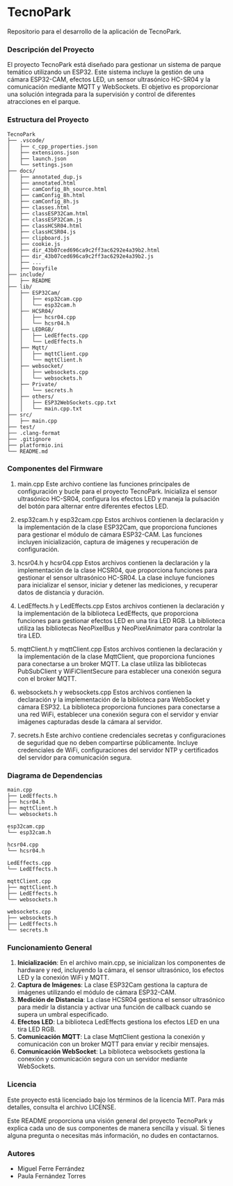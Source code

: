 # TecnoPark

Repositorio para el desarrollo de la aplicación de TecnoPark.

### Descripción del Proyecto

El proyecto TecnoPark está diseñado para gestionar un sistema de parque temático utilizando un ESP32. Este sistema incluye la gestión de una cámara ESP32-CAM, efectos LED, un sensor ultrasónico HC-SR04 y la comunicación mediante MQTT y WebSockets. El objetivo es proporcionar una solución integrada para la supervisión y control de diferentes atracciones en el parque.

### Estructura del Proyecto

```
TecnoPark
├── .vscode/
│   ├── c_cpp_properties.json
│   ├── extensions.json
│   ├── launch.json
│   └── settings.json
├── docs/
│   ├── annotated_dup.js
│   ├── annotated.html
│   ├── camConfig_8h_source.html
│   ├── camConfig_8h.html
│   ├── camConfig_8h.js
│   ├── classes.html
│   ├── classESP32Cam.html
│   ├── classESP32Cam.js
│   ├── classHCSR04.html
│   ├── classHCSR04.js
│   ├── clipboard.js
│   ├── cookie.js
│   ├── dir_43b07ced696ca9c2ff3ac6292e4a39b2.html
│   ├── dir_43b07ced696ca9c2ff3ac6292e4a39b2.js
│   ├── ...
│   ├── Doxyfile
├── include/
│   ├── README
├── lib/
│   ├── ESP32Cam/
│   │   ├── esp32cam.cpp
│   │   └── esp32cam.h
│   ├── HCSR04/
│   │   ├── hcsr04.cpp
│   │   └── hcsr04.h
│   ├── LEDRGB/
│   │   ├── LedEffects.cpp
│   │   └── LedEffects.h
│   ├── Mqtt/
│   │   ├── mqttClient.cpp
│   │   └── mqttClient.h
│   ├── websocket/
│   │   ├── websockets.cpp
│   │   └── websockets.h
│   ├── Private/
│   │   └── secrets.h
│   ├── others/
│   │   ├── ESP32WebSockets.cpp.txt
│   │   └── main.cpp.txt
├── src/
│   ├── main.cpp
├── test/
├── .clang-format
├── .gitignore
├── platformio.ini
└── README.md
```

### Componentes del Firmware

1. main.cpp
   Este archivo contiene las funciones principales de configuración y bucle para el proyecto TecnoPark. Inicializa el sensor ultrasónico HC-SR04, configura los efectos LED y maneja la pulsación del botón para alternar entre diferentes efectos LED.

2. esp32cam.h y esp32cam.cpp
   Estos archivos contienen la declaración y la implementación de la clase ESP32Cam, que proporciona funciones para gestionar el módulo de cámara ESP32-CAM. Las funciones incluyen inicialización, captura de imágenes y recuperación de configuración.

3. hcsr04.h y hcsr04.cpp
   Estos archivos contienen la declaración y la implementación de la clase HCSR04, que proporciona funciones para gestionar el sensor ultrasónico HC-SR04. La clase incluye funciones para inicializar el sensor, iniciar y detener las mediciones, y recuperar datos de distancia y duración.

4. LedEffects.h y LedEffects.cpp
   Estos archivos contienen la declaración y la implementación de la biblioteca LedEffects, que proporciona funciones para gestionar efectos LED en una tira LED RGB. La biblioteca utiliza las bibliotecas NeoPixelBus y NeoPixelAnimator para controlar la tira LED.

5. mqttClient.h y mqttClient.cpp
   Estos archivos contienen la declaración y la implementación de la clase MqttClient, que proporciona funciones para conectarse a un broker MQTT. La clase utiliza las bibliotecas PubSubClient y WiFiClientSecure para establecer una conexión segura con el broker MQTT.

6. websockets.h y websockets.cpp
   Estos archivos contienen la declaración y la implementación de la biblioteca para WebSocket y cámara ESP32. La biblioteca proporciona funciones para conectarse a una red WiFi, establecer una conexión segura con el servidor y enviar imágenes capturadas desde la cámara al servidor.

7. secrets.h
   Este archivo contiene credenciales secretas y configuraciones de seguridad que no deben compartirse públicamente. Incluye credenciales de WiFi, configuraciones del servidor NTP y certificados del servidor para comunicación segura.

### Diagrama de Dependencias

```
main.cpp
├── LedEffects.h
├── hcsr04.h
├── mqttClient.h
└── websockets.h

esp32cam.cpp
└── esp32cam.h

hcsr04.cpp
└── hcsr04.h

LedEffects.cpp
└── LedEffects.h

mqttClient.cpp
├── mqttClient.h
├── LedEffects.h
└── websockets.h

websockets.cpp
├── websockets.h
├── LedEffects.h
└── secrets.h
```

### Funcionamiento General

1. **Inicialización**: En el archivo main.cpp, se inicializan los componentes de hardware y red, incluyendo la cámara, el sensor ultrasónico, los efectos LED y la conexión WiFi y MQTT.
2. **Captura de Imágenes**: La clase ESP32Cam gestiona la captura de imágenes utilizando el módulo de cámara ESP32-CAM.
3. **Medición de Distancia**: La clase HCSR04 gestiona el sensor ultrasónico para medir la distancia y activar una función de callback cuando se supera un umbral especificado.
4. **Efectos LED**: La biblioteca LedEffects gestiona los efectos LED en una tira LED RGB.
5. **Comunicación MQTT**: La clase MqttClient gestiona la conexión y comunicación con un broker MQTT para enviar y recibir mensajes.
6. **Comunicación WebSocket**: La biblioteca websockets gestiona la conexión y comunicación segura con un servidor mediante WebSockets.

### Licencia

Este proyecto está licenciado bajo los términos de la licencia MIT. Para más detalles, consulta el archivo LICENSE.

Este README proporciona una visión general del proyecto TecnoPark y explica cada uno de sus componentes de manera sencilla y visual. Si tienes alguna pregunta o necesitas más información, no dudes en contactarnos.

### Autores

- Miguel Ferre Ferrández
- Paula Fernández Torres
